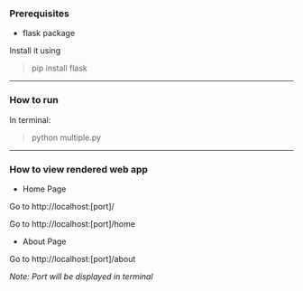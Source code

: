 ### Prerequisites

- flask package

Install it using
> pip install flask

-----
### How to run

In terminal:
> python multiple.py

-------------
### How to view rendered web app

- Home Page

Go to http://localhost:[port]/

Go to http://localhost:[port]/home

- About Page

Go to http://localhost:[port]/about

_Note: Port will be displayed in terminal_

